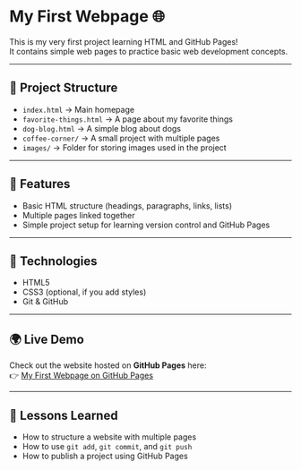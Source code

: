 # My First Webpage 🌐

This is my very first project learning HTML and GitHub Pages!  
It contains simple web pages to practice basic web development concepts.

---

## 📂 Project Structure
- `index.html` → Main homepage
- `favorite-things.html` → A page about my favorite things
- `dog-blog.html` → A simple blog about dogs
- `coffee-corner/` → A small project with multiple pages
- `images/` → Folder for storing images used in the project

---

## 🚀 Features
- Basic HTML structure (headings, paragraphs, links, lists)
- Multiple pages linked together
- Simple project setup for learning version control and GitHub Pages

---

## 🔧 Technologies
- HTML5
- CSS3 (optional, if you add styles)
- Git & GitHub

---

## 🌍 Live Demo
Check out the website hosted on **GitHub Pages** here:  
👉 [My First Webpage on GitHub Pages](https://toyo3k.github.io/my-first-webpage/)  

---

## 📖 Lessons Learned
- How to structure a website with multiple pages
- How to use `git add`, `git commit`, and `git push`
- How to publish a project using GitHub Pages
